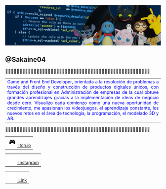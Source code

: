 <img src="portadaLiked.png" style="width:1000px;">

<h2>@Sakaine04</h2>

🔹🔹🔹🔹🔹🔹🔹🔹🔹🔹🔹🔹🔹🔹🔹🔹🔹🔹🔹🔹🔹🔹🔹🔹🔹🔹🔹🔹🔹🔹🔹🔹🔹🔹🔹🔹🔹🔹🔹🔹🔹🔹🔹🔹🔹🔹🔹🔹🔹🔹🔹

<table><tr><td style="color:blue" align="justify">
Game and Front End Developer, orientada a la resolución de problemas a través del diseño y construcción de productos digitales únicos, con formación profesional en Administración de empresas de la cual obtuve grandes aprendizajes gracias a la implementación de ideas de negocio desde cero. Visualizo cada comienzo como una nueva oportunidad de crecimiento, me apasionan los videojuegos, el aprendizaje constante, los nuevos retos en el área de tecnología, la programación, el modelado 3D y AR.
</td></tr></table >

🔹🔹🔹🔹🔹🔹🔹🔹🔹🔹🔹🔹🔹🔹🔹🔹🔹🔹🔹🔹🔹🔹🔹🔹🔹🔹🔹🔹🔹🔹🔹🔹🔹🔹🔹🔹🔹🔹🔹🔹🔹🔹🔹🔹🔹🔹🔹🔹🔹🔹🔹

<table align="center"><tr><td style="color:blue" align="justify">
  <a href="https://sakaine04.itch.io/"><img src="icons-git/game-control.png" style="height:32px;"> Itch.io</a>
</td></tr></table >

<table align="center"><tr><td style="color:blue" align="justify">
  <a href="https://www.instagram.com/sakaine04/"><img src="icons-git/instagram.png" style="height:32px;">  Instagram </a>
</td></tr></table >

<table align="center"><tr><td style="color:blue" align="justify">
  <a href="https://www.linkedin.com/in/natalia-gonzalez-lizarazo/"><img src="icons-git/link.png" style="height:32px;"> Link</a>
</td></tr></table >

<!--
**Nataliasita/nataliasita** is a ✨ _special_ ✨ repository because its `README.md` (this file) appears on your GitHub profile.

Here are some ideas to get you started:

- 🔭 I’m currently working on ...
- 🌱 I’m currently learning ...
- 👯 I’m looking to collaborate on ...
- 🤔 I’m looking for help with ...
- 💬 Ask me about ...
- 📫 How to reach me: ...
- 😄 Pronouns: ...
- ⚡ Fun fact: ...
-->
